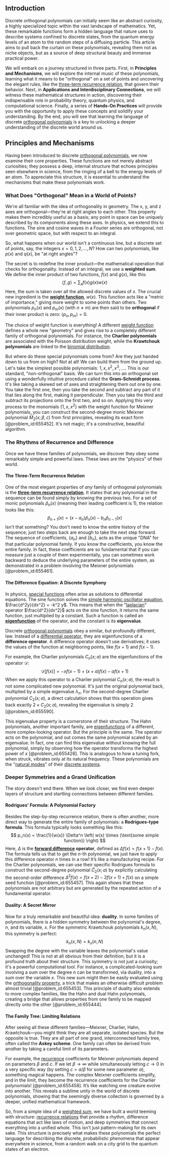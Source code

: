 ## Introduction
Discrete orthogonal polynomials can initially seem like an abstract curiosity, a highly specialized topic within the vast landscape of mathematics. Yet, these remarkable functions form a hidden language that nature uses to describe systems confined to discrete states, from the quantum energy levels of an atom to the random steps of a diffusing particle. This article aims to pull back the curtain on these polynomials, revealing them not as niche objects, but as a source of deep structural beauty and immense practical power.

We will embark on a journey structured in three parts. First, in **Principles and Mechanisms**, we will explore the internal music of these polynomials, learning what it means to be "orthogonal" on a set of points and uncovering the elegant rules, like the [three-term recurrence relation](@article_id:176351), that govern their behavior. Next, in **Applications and Interdisciplinary Connections**, we will witness these mathematical structures in action, discovering their indispensable role in probability theory, quantum physics, and computational science. Finally, a series of **Hands-On Practices** will provide you with the opportunity to apply these concepts and solidify your understanding. By the end, you will see that learning the language of discrete [orthogonal polynomials](@article_id:146424) is a key to unlocking a deeper understanding of the discrete world around us.

## Principles and Mechanisms

Having been introduced to discrete [orthogonal polynomials](@article_id:146424), we now examine their core properties. These functions are not merely abstract curiosities; they possess a deep, internal structure that echoes principles seen elsewhere in science, from the ringing of a bell to the energy levels of an atom. To appreciate this structure, it is essential to understand the mechanisms that make these polynomials work.

### What Does "Orthogonal" Mean in a World of Points?

We're all familiar with the idea of orthogonality in geometry. The x, y, and z axes are orthogonal—they're at right angles to each other. This property makes them incredibly useful as a basis; any point in space can be uniquely described by its components along these axes. In physics, we extend this to functions. The sine and cosine waves in a Fourier series are orthogonal, not over geometric space, but with respect to an integral.

So, what happens when our world isn't a continuous line, but a discrete set of points, say, the integers $x = 0, 1, 2, \dots, N$? How can two polynomials, like $p(x)$ and $q(x)$, be "at right angles"?

The secret is to redefine the inner product—the mathematical operation that checks for orthogonality. Instead of an integral, we use a **weighted sum**. We define the inner product of two functions, $f(x)$ and $g(x)$, like this:
$$
\langle f, g \rangle = \sum_{x} f(x) g(x) w(x)
$$
Here, the sum is taken over all the allowed discrete values of $x$. The crucial new ingredient is the **[weight function](@article_id:175542)**, $w(x)$. This function acts like a "metric of importance," giving more weight to some points than others. Two polynomials $p_n(x)$ and $p_m(x)$ (with $n \neq m$) are then said to be **orthogonal** if their inner product is zero: $\langle p_n, p_m \rangle = 0$.

The choice of weight function is everything! A different [weight function](@article_id:175542) defines a whole new "geometry" and gives rise to a completely different family of orthogonal polynomials. For instance, the **Charlier polynomials** are associated with the Poisson distribution weight, while the **Krawtchouk polynomials** are linked to the [binomial distribution](@article_id:140687).

But where do these special polynomials come from? Are they just handed down to us from on high? Not at all! We can build them from the ground up. Let's take the simplest possible polynomials: $1, x, x^2, x^3, \dots$. This is our standard, "non-orthogonal" basis. We can turn this into an orthogonal set using a wonderfully intuitive procedure called the **Gram-Schmidt process**. It's like taking a skewed set of axes and straightening them out one by one. You take the first one, then you take the second and subtract any part of it that lies along the first, making it perpendicular. Then you take the third and subtract its projections onto the first two, and so on. Applying this very process to the monomials $\{1, x, x^2\}$ with the weight function for Meixner polynomials, you can construct the second-degree monic Meixner polynomial $\hat{M}_2(x; \beta, c)$ from first principles, revealing its exact form [@problem_id:655452]. It's not magic; it's a constructive, beautiful algorithm.

### The Rhythms of Recurrence and Difference

Once we have these families of polynomials, we discover they obey some remarkably simple and powerful laws. These laws are the "physics" of their world.

#### The Three-Term Recurrence Relation

One of the most elegant properties of *any* family of orthogonal polynomials is the **[three-term recurrence relation](@article_id:176351)**. It states that any polynomial in the sequence can be found simply by knowing the previous two. For a set of monic polynomials $\hat{p}_n(x)$ (meaning their leading coefficient is 1), the relation looks like this:
$$
\hat{p}_{n+1}(x) = (x - a_n) \hat{p}_n(x) - b_n \hat{p}_{n-1}(x)
$$
Isn't that something? You don't need to know the entire history of the sequence; just two steps back are enough to take the next step forward. The sequence of coefficients, $\{a_n\}$ and $\{b_n\}$, acts as the unique "DNA" for that particular polynomial family. If you know the coefficients, you know the entire family. In fact, these coefficients are so fundamental that if you can measure just a couple of them experimentally, you can sometimes work backward to deduce the underlying parameters of the entire system, as demonstrated in a problem involving the Meixner polynomials [@problem_id:655461].

#### The Difference Equation: A Discrete Symphony

In physics, [special functions](@article_id:142740) often arise as solutions to differential equations. The sine function solves the [simple harmonic oscillator equation](@article_id:195523), $\frac{d^2y}{dx^2} = -k^2 y$. This means that when the "[laplacian](@article_id:262246)" operator $\frac{d^2}{dx^2}$ acts on the sine function, it returns the same function, just multiplied by a constant. Such a function is called an **[eigenfunction](@article_id:148536)** of the operator, and the constant is its **eigenvalue**.

Discrete [orthogonal polynomials](@article_id:146424) obey a similar, but profoundly different, law. Instead of a [differential operator](@article_id:202134), they are eigenfunctions of a **difference operator**. A difference operator doesn't use derivatives; it uses the values of the function at neighboring points, like $f(x+1)$ and $f(x-1)$.

For example, the Charlier polynomials $C_n(x; a)$ are the eigenfunctions of the operator $\mathcal{D}$:
$$
\mathcal{D}[f(x)] = -x f(x-1) + (x+a) f(x) - a f(x+1)
$$
When we apply this operator to a Charlier polynomial $C_n(x; a)$, the result is not some complicated new polynomial. It's just the original polynomial back, multiplied by a simple eigenvalue $\lambda_n$. For the second-degree Charlier polynomial $C_2(x; a)$, a direct calculation shows that this operation gives back exactly $2 \times C_2(x; a)$, revealing the eigenvalue is simply 2 [@problem_id:655590].

This eigenvalue property is a cornerstone of their structure. The Hahn polynomials, another important family, are [eigenfunctions](@article_id:154211) of a different, more complex-looking operator. But the principle is the same. The operator acts on the polynomial, and out comes the same polynomial scaled by an eigenvalue. In fact, one can find this eigenvalue without knowing the full polynomial, simply by observing how the operator transforms the highest power of $x$ [@problem_id:655426]. This is analogous to how a tuning fork, when struck, vibrates only at its natural frequency. These polynomials are the "[natural modes](@article_id:276512)" of their [discrete systems](@article_id:166918).

### Deeper Symmetries and a Grand Unification

The story doesn't end there. When we look closer, we find even deeper layers of structure and startling connections between different families.

#### Rodrigues' Formula: A Polynomial Factory

Besides the step-by-step recurrence relation, there is often another, more direct way to generate the entire family of polynomials: a **Rodrigues-type formula**. This formula typically looks something like this:
$$
p_n(x) = \frac{1}{w(x)} \Delta^n \left( w(x) \times (\text{some simple function}) \right)
$$
Here, $\Delta$ is the **[forward difference](@article_id:173335) operator**, defined as $\Delta f(x) = f(x+1) - f(x)$. The formula tells us that to get the $n$-th polynomial, we just have to apply this difference operator $n$ times in a row! It’s like a manufacturing recipe. For the Charlier polynomials, we can use their specific Rodrigues formula to construct the second-degree polynomial $\hat{C}_2(x;a)$ by explicitly calculating the second-order difference $\Delta^2 f(x) = f(x+2) - 2f(x+1) + f(x)$ on a simple seed function [@problem_id:655457]. This again shows that these polynomials are not arbitrary but are generated by the repeated action of a fundamental operator.

#### Duality: A Secret Mirror

Now for a truly remarkable and beautiful idea: **duality**. In some families of polynomials, there is a hidden symmetry between the polynomial's degree, $n$, and its variable, $x$. For the symmetric Krawtchouk polynomials $k_n(x, N)$, this symmetry is perfect:
$$
k_n(x, N) = k_x(n, N)
$$
Swapping the degree with the variable leaves the polynomial's value unchanged! This is not at all obvious from their definition, but it is a profound truth about their structure. This symmetry is not just a curiosity; it's a powerful computational tool. For instance, a complicated-looking sum involving a sum over the degree $n$ can be transformed, via duality, into a sum over the variable $x$. This new sum might then be easily evaluated using the [orthogonality property](@article_id:267513), a trick that makes an otherwise difficult problem almost trivial [@problem_id:655453]. This principle of duality also extends to more complex families, like the Hahn and dual Hahn polynomials, creating a bridge that allows properties from one family to be mapped directly onto the other [@problem_id:655444].

#### The Family Tree: Limiting Relations

After seeing all these different families—Meixner, Charlier, Hahn, Krawtchouk—you might think they are all separate, isolated species. But the opposite is true. They are all part of one grand, interconnected family tree, often called the **Askey scheme**. One family can often be derived from another by taking a careful limit of its parameters.

For example, the [recurrence](@article_id:260818) coefficients for Meixner polynomials depend on parameters $\beta$ and $c$. If we let $\beta \to \infty$ while simultaneously letting $c \to 0$ in a very specific way (by setting $c = a/\beta$ for some new parameter $a$), something magical happens. The complex Meixner coefficients simplify, and in the limit, they become the recurrence coefficients for the Charlier polynomials! [@problem_id:655458]. It’s like watching one creature evolve into another. This reveals a sublime unity in the world of discrete polynomials, showing that the seemingly diverse collection is governed by a deeper, unified mathematical framework.

So, from a simple idea of a [weighted sum](@article_id:159475), we have built a world teeming with structure: [recurrence relations](@article_id:276118) that provide a rhythm, difference equations that act like laws of motion, and deep symmetries that connect everything into a unified whole. This isn't just pattern-making for its own sake. This structure is precisely what makes these polynomials the perfect language for describing the discrete, probabilistic phenomena that appear everywhere in science, from a random walk on a city grid to the quantum states of an electron.